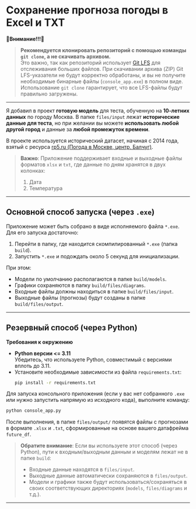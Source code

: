
# Сохранение прогноза погоды в Excel и TXT

 **🚨Внимание!!!🚨**  
> **Рекомендуется клонировать репозиторий с помощью команды `git clone`, а не скачивать архивом.**  
> Это важно, так как репозиторий использует [Git LFS](https://git-lfs.github.com/) для отслеживания больших файлов. При скачивании архива (ZIP) Git LFS-указатели не будут корректно обработаны, и вы не получите необходимые бинарные файлы (`console_app.exe`) в полном виде. Использование `git clone` гарантирует, что все LFS-файлы будут правильно загружены.

---

Я добавил в проект **готовую модель** для теста, обученную на **10-летних данных** по городу Москва. В папке `files/input` лежат **исторические данные для теста**, но при желании вы можете **использовать любой другой город** и данные за **любой промежуток времени**.

В проекте используется исторический датасет, начиная с 2014 года, взятый с ресурса [rp5.ru (Погода в Москве, центр, Балчуг)](https://rp5.ru/%D0%9F%D0%BE%D0%B3%D0%BE%D0%B4%D0%B0_%D0%B2_%D0%9C%D0%BE%D1%81%D0%BA%D0%B2%D0%B5_(%D1%86%D0%B5%D0%BD%D1%82%D1%80,_%D0%91%D0%B0%D0%BB%D1%87%D1%83%D0%B3)).

> **Важно**: Приложение поддерживает входные и выходные файлы форматов `xlsx` и `txt`, где данные по дням хранятся в двух колонках:
> 1. Дата  
> 2. Температура

---

## Основной способ запуска (через `.exe`)

Приложение может быть собрано в виде исполняемого файла `*.exe`. Для его запуска достаточно:
1. Перейти в папку, где находится скомпилированный `*.exe` (папка `build`).
2. Запустить `*.exe` и подождать около 5 секунд для инициализации.

При этом:
- Модели по умолчанию располагаются в папке `build/models`.
- Графики сохраняются в папку `build/files/diagrams`.
- Входные файлы должны находиться в папке `build/files/input`.
- Выходные файлы (прогнозы) будут созданы в папке `build/files/output`.

---

## Резервный способ (через Python)

**Требования к окружению**

- **Python версии <= 3.11**  
  Убедитесь, что используете Python, совместимый с версиями вплоть до 3.11.
- Установите необходимые зависимости из файла `requirements.txt`:
  ```bash
  pip install -r requirements.txt
  ```
  
Для запуска консольного приложения (если у вас нет собранного `.exe` или нужно запустить напрямую из исходного кода), выполните команду:
```bash
python console_app.py
```

После выполнения, в папке `files/output/` появятся файлы с прогнозами в формате `.xlsx` и `.txt`, сформированные на основе вашего датафрейма `future_df`.

> **Обратите внимание**: Если вы используете этот способ (через Python), пути к входным/выходным данным и моделям лежат не в папке `build`:
> - Входные данные находятся в `files/input`.  
> - Выходные данные автоматически сохраняются в `files/output`.  
> - Модели и графики также будут использоваться/сохраняться в своих соответствующих директориях (`models`, `files/diagrams` и т.д.).

---


